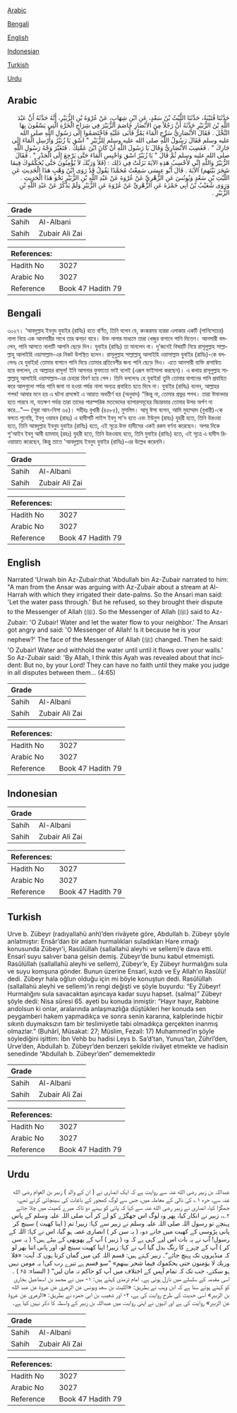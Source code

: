 [Arabic](#arabic)

[Bengali](#bengali)

[English](#english)

[Indonesian](#indonesian)

[Turkish](#turkish)

[Urdu](#urdu)

## Arabic


<div dir="rtl" lang="ar" style={{fontSize:'larger',backgroundColor:'#f8f9fa',padding:20}}>
حَدَّثَنَا قُتَيْبَةُ، حَدَّثَنَا اللَّيْثُ بْنُ سَعْدٍ، عَنِ ابْنِ شِهَابٍ، عَنْ عُرْوَةَ بْنِ الزُّبَيْرِ، أَنَّهُ حَدَّثَهُ أَنَّ عَبْدَ اللَّهِ بْنَ الزُّبَيْرِ حَدَّثَهُ أَنَّ رَجُلاً مِنَ الأَنْصَارِ خَاصَمَ الزُّبَيْرَ فِي شِرَاجِ الْحَرَّةِ الَّتِي يَسْقُونَ بِهَا النَّخْلَ ‏.‏ فَقَالَ الأَنْصَارِيُّ سَرِّحِ الْمَاءَ يَمُرُّ فَأَبَى عَلَيْهِ فَاخْتَصَمُوا إِلَى رَسُولِ اللَّهِ صلى الله عليه وسلم فَقَالَ رَسُولُ اللَّهِ صلى الله عليه وسلم لِلزُّبَيْرِ ‏"‏ اسْقِ يَا زُبَيْرُ وَأَرْسِلِ الْمَاءَ إِلَى جَارِكَ ‏"‏ ‏.‏ فَغَضِبَ الأَنْصَارِيُّ وَقَالَ يَا رَسُولَ اللَّهِ أَنْ كَانَ ابْنَ عَمَّتِكَ ‏.‏ فَتَغَيَّرَ وَجْهُ رَسُولِ اللَّهِ صلى الله عليه وسلم ثُمَّ قَالَ ‏"‏ يَا زُبَيْرُ اسْقِ وَاحْبِسِ الْمَاءَ حَتَّى يَرْجِعَ إِلَى الْجَدْرِ ‏"‏ ‏.‏ فَقَالَ الزُّبَيْرُ وَاللَّهِ إِنِّي لأَحْسِبُ هَذِهِ الآيَةَ نَزَلَتْ فِي ذَلِك ‏:‏ ‏(‏فَلاَ وَرَبِّكَ لاَ يُؤْمِنُونَ حَتَّى يُحَكِّمُوكَ فِيمَا شَجَرَ بَيْنَهم‏)‏ الآيَةَ ‏.‏ قَالَ أَبُو عِيسَى سَمِعْتُ مُحَمَّدًا يَقُولُ قَدْ رَوَى ابْنُ وَهْبٍ هَذَا الْحَدِيثِ عَنِ اللَّيْثِ بْنِ سَعْدٍ وَيُونُسَ عَنِ الزُّهْرِيِّ عَنْ عُرْوَةَ عَنْ عَبْدِ اللَّهِ بْنِ الزُّبَيْرِ نَحْوَ هَذَا الْحَدِيثِ ‏.‏ وَرَوَى شُعَيْبُ بْنُ أَبِي حَمْزَةَ عَنِ الزُّهْرِيِّ عَنْ عُرْوَةَ عَنِ الزُّبَيْرِ وَلَمْ يَذْكُرْ عَنْ عَبْدِ اللَّهِ بْنِ الزُّبَيْرِ ‏.‏
</div>
<div style={{backgroundColor:'#f8f9fa',padding:20, marginBottom: 10}}><table> <thead> <tr> <th>Grade</th> <th></th> </tr> </thead> <tbody> <tr><td>Sahih</td><td>Al-Albani</td></tr><tr><td>Sahih</td><td>Zubair Ali Zai</td></tr></tbody></table><table> <thead> <tr> <th>References:</th> <th></th> </tr> </thead> <tbody><tr><td>Hadith No</td><td>3027</td></tr><tr><td>Arabic No</td><td>3027</td></tr><tr><td>Reference</td><td>Book 47 Hadith 79</td></tr></tbody></table></div>

## Bengali


<div dir="ltr" lang="bn" style={{fontSize:'larger',backgroundColor:'#f8f9fa',padding:20}}>
৩০২৭। ‘আবদুল্লাহ ইবনুয যুবাইর (রাযিঃ) হতে বর্ণিত, তিনি বলেন যে, কংকরময় হাররা এলাকার একটি (পানিসেচের) নালা নিয়ে এক আনসারীর সাথে তার ঝগড়া বাধে। উক্ত নালার মাধ্যমে তারা খেজুর বাগানে পানি দিতেন। আনসারী বললেন, পানি আসতে নালাটি আপনি ছেড়ে দিন। যুবাইর (রাযিঃ) তা মানলেন না। দু’জনেই বিষয়টি নিয়ে রাসূলুল্লাহ সাল্লাল্লাহু আলাইহি ওয়াসাল্লাম-এর নিকট উপস্থিত হলেন। রাসূলুল্লাহ সাল্লাল্লাহু আলাইহি ওয়াসাল্লাম যুবাইর (রাযিঃ)-কে বললেনঃ হে যুবাইর! তোমার বাগানে পানি দিয়ে তোমার প্রতিবেশীর জন্য পানি ছেড়ে দিও। এতে আনসারী ব্যক্তি রাগান্বিত হয়ে বললেন, হে আল্লাহর রাসূল! ইনি আপনার ফুফাতো ভাই বলেই (এরূপ ফাইসালা করছেন)। এ কথায় রাসূলুল্লাহ সাল্লাল্লাহু আলাইহি ওয়াসাল্লাম-এর চেহারা বিবর্ণ হয়ে গেল। তিনি বললেনঃ হে যুবাইর! তুমি তোমার বাগানের পানি প্রবাহিত করে আলগুলো পর্যন্ত পানি জমা না হওয়া পর্যন্ত নালা অন্যত্র প্রবাহিত হতে দিবে না। যুবাইর (রাযিঃ) বলেন, আল্লাহর শপথ! আমার মনে হয় এ ঘটনা প্রসঙ্গেই এ আয়াত অবতীর্ণ হয় (অনুবাদ) “কিন্তু না, তোমার প্রভুর শপথ। তারা ঈমানদার হতে পারবে না, যতক্ষণ পর্যন্ত তারা তাদের পারস্পরিক মতভেদের ব্যাপারসমূহের বিচারভার তোমার উপর অর্পণ না করে..."— (সূরা আন-নিসা ৬৫)। সহীহঃ বুখারী (৪৫৮৫), মুসলিম। আবূ ঈসা বলেন, আমি মুহাম্মাদ (বুখারী)-কে বলতে শুনেছি, ইবনু ওয়াহব (রাহঃ) এ হাদীসটি লাইস ইবনু সা'দ হতে এবং ইউনুস (রাহঃ) যুহরী হতে, তিনি উরওয়া হতে, তিনি আবদুল্লাহ ইবনুয যুবাইর (রাযিঃ) হতে, এই সূত্রে উক্ত হাদীসের একই রকম বর্ণনা করেছেন। অপর দিকে শু'আইব ইবনু আবী হামযাহ্ (রহঃ) যুহরী হতে, তিনি উরওয়াহ হতে, তিনি যুবাইর (রাযিঃ) হতে, এই সূত্রে এ হাদীস রিওয়ায়াত করেছেন, কিন্তু তাতে 'আবদুল্লাহ ইবনুয যুবাইর (রাযিঃ)-এর উল্লেখ করেননি।
</div>
<div style={{backgroundColor:'#f8f9fa',padding:20, marginBottom: 10}}><table> <thead> <tr> <th>Grade</th> <th></th> </tr> </thead> <tbody> <tr><td>Sahih</td><td>Al-Albani</td></tr><tr><td>Sahih</td><td>Zubair Ali Zai</td></tr></tbody></table><table> <thead> <tr> <th>References:</th> <th></th> </tr> </thead> <tbody><tr><td>Hadith No</td><td>3027</td></tr><tr><td>Arabic No</td><td>3027</td></tr><tr><td>Reference</td><td>Book 47 Hadith 79</td></tr></tbody></table></div>

## English


<div dir="ltr" lang="en" style={{fontSize:'larger',backgroundColor:'#f8f9fa',padding:20}}>
Narrated 'Urwah bin Az-Zubair:that 'Abdullah bin Az-Zubair narrated to him: "A man from the Ansar was arguing with Az-Zubair about a stream at Al-Harrah with which they irrigated their date-palms. So the Ansari man said: 'Let the water pass through.' But he refused, so they brought their dispute to the Messenger of Allah (ﷺ). So the Messenger of Allah (ﷺ) said to Az-Zubair: 'O Zubair! Water and let the water flow to your neighbor.' The Ansari got angry and said: 'O Messenger of Allah! Is it because he is your nephew?' The face of the Messenger of Allah (ﷺ) changed. Then he said: 'O Zubair! Water and withhold the water until until it flows over your walls.' So Az-Zubair said: 'By Allah, I think this Ayah was revealed about that incident: But no, by your Lord! They can have no faith until they make you judge in all disputes between them... (4:65)
</div>
<div style={{backgroundColor:'#f8f9fa',padding:20, marginBottom: 10}}><table> <thead> <tr> <th>Grade</th> <th></th> </tr> </thead> <tbody> <tr><td>Sahih</td><td>Al-Albani</td></tr><tr><td>Sahih</td><td>Zubair Ali Zai</td></tr></tbody></table><table> <thead> <tr> <th>References:</th> <th></th> </tr> </thead> <tbody><tr><td>Hadith No</td><td>3027</td></tr><tr><td>Arabic No</td><td>3027</td></tr><tr><td>Reference</td><td>Book 47 Hadith 79</td></tr></tbody></table></div>

## Indonesian


<div dir="ltr" lang="id" style={{fontSize:'larger',backgroundColor:'#f8f9fa',padding:20}}>

</div>
<div style={{backgroundColor:'#f8f9fa',padding:20, marginBottom: 10}}><table> <thead> <tr> <th>Grade</th> <th></th> </tr> </thead> <tbody> <tr><td>Sahih</td><td>Al-Albani</td></tr><tr><td>Sahih</td><td>Zubair Ali Zai</td></tr></tbody></table><table> <thead> <tr> <th>References:</th> <th></th> </tr> </thead> <tbody><tr><td>Hadith No</td><td>3027</td></tr><tr><td>Arabic No</td><td>3027</td></tr><tr><td>Reference</td><td>Book 47 Hadith 79</td></tr></tbody></table></div>

## Turkish


<div dir="ltr" lang="tr" style={{fontSize:'larger',backgroundColor:'#f8f9fa',padding:20}}>
Urve b. Zübeyr (radıyallahü anh)’den rivâyete göre, Abdullah b. Zübeyr şöyle anlatmıştır: Ensâr’dan bir adam hurmalıkları suladıkları Hare ırmağı konusunda Zübeyr’i, Rasûlüllah (sallallahü aleyhi ve sellem)’e dava etti. Ensarî suyu salıver bana gelsin demiş. Zübeyr’de bunu kabul etmemişti. Rasûlüllah (sallallahü aleyhi ve sellem), Zübeyr’e, Ey Zübeyr hurmalığını sula ve suyu komşuna gönder. Bunun üzerine Ensarî, kızdı ve Ey Allah’ın Rasûlü! dedi. Zübeyr hala oğlun olduğu için mi böyle konuştun dedi. Rasûlüllah (sallallahü aleyhi ve sellem)’in rengi değişti ve şöyle buyurdu: “Ey Zübeyr! Hurmalığını sula savacaktan aşıncaya kadar suyu hapset. (salma)” Zübeyr şöyle dedi: Nisa sûresi 65. ayeti bu konuda inmiştir: “Hayır hayır, Rabbine andolsun ki onlar, aralarında anlaşmazlığa düştükleri her konuda sen peygamberi hakem yapmadıkça ve sonra senin kararına, kalplerinde hiçbir sıkıntı duymaksızın tam bir teslimiyetle tabi olmadıkça gerçekten inanmış olmazlar.” (Buhârî, Müsakat: 27; Müslim, Fezail: 17) Muhammed’in şöyle söylediğini işittim: İbn Vehb bu hadisi Leys b. Sa’d’tan, Yunus’tan, Zührî’den, Urve’den, Abdullah b. Zübeyr’den benzeri şekilde rivâyet etmekte ve hadisin senedinde “Abdullah b. Zübeyr’den” dememektedir
</div>
<div style={{backgroundColor:'#f8f9fa',padding:20, marginBottom: 10}}><table> <thead> <tr> <th>Grade</th> <th></th> </tr> </thead> <tbody> <tr><td>Sahih</td><td>Al-Albani</td></tr><tr><td>Sahih</td><td>Zubair Ali Zai</td></tr></tbody></table><table> <thead> <tr> <th>References:</th> <th></th> </tr> </thead> <tbody><tr><td>Hadith No</td><td>3027</td></tr><tr><td>Arabic No</td><td>3027</td></tr><tr><td>Reference</td><td>Book 47 Hadith 79</td></tr></tbody></table></div>

## Urdu


<div dir="rtl" lang="ur" style={{fontSize:'larger',backgroundColor:'#f8f9fa',padding:20}}>
عبداللہ بن زبیر رضی الله عنہ سے روایت ہے کہ ایک انصاری نے ( ان کے والد ) زبیر بن العوام رضی الله عنہ سے، حرہ ۱؎ کی نالی کے معاملہ میں، جس سے لوگ کھجور کے باغات کی سینچائی کرتے تھے، جھگڑا کیا، انصاری نے زبیر رضی الله عنہ سے کہا کہ پانی کو بہنے دو تاکہ میرے کھیت میں چلا جائے ۲؎، زبیر نے انکار کیا، پھر وہ لوگ اس جھگڑے کو لے کر آپ صلی اللہ علیہ وسلم کے پاس پہنچے تو رسول اللہ صلی اللہ علیہ وسلم نے زبیر سے کہا: زبیر! تم ( اپنا کھیت ) سینچ کر پانی پڑوسی کے کھیت میں جانے دو، ( یہ سن کر ) انصاری غصہ ہو گیا، اس نے کہا: اللہ کے رسول! آپ نے یہ بات اس لیے کہی ہے کہ وہ ( زبیر ) آپ کے پھوپھی کے بیٹے ہیں؟ ( یہ سن کر ) آپ کے چہرے کا رنگ بدل گیا آپ نے کہا: زبیر! اپنا کھیت سینچ لو، اور پانی اتنا بھر لو کہ منڈیروں تک پہنچ جائے“۔ زبیر کہتے ہیں: قسم اللہ کی میں گمان کرتا ہوں کہ آیت: «فلا وربك لا يؤمنون حتى يحكموك فيما شجر بينهم» ”سو قسم ہے تیرے رب کی! یہ مومن نہیں ہو سکتے، جب تک کہ تمام آپس کے اختلاف میں آپ کو حاکم نہ مان لیں“ ( النساء: ۶۵ ) ۔ اسی مقدمہ کے سلسلے میں نازل ہوئی ہے۔ امام ترمذی کہتے ہیں: ۱- میں نے محمد بن اسماعیل بخاری کو کہتے ہوئے سنا ہے کہ ابن وہب نے بطریق: «الليث بن سعد ويونس عن الزهري عن عروة عن عبد الله بن الزبير» اسی حدیث کی طرح روایت کی ہے، ۲- اور شعیب بن ابی حمزہ نے بطریق: «الزهري عن عروة عن الزبير» روایت کی ہے اور انہوں نے اپنی روایت میں عبداللہ بن زبیر کے واسطہ کا ذکر نہیں کیا ہے۔
</div>
<div style={{backgroundColor:'#f8f9fa',padding:20, marginBottom: 10}}><table> <thead> <tr> <th>Grade</th> <th></th> </tr> </thead> <tbody> <tr><td>Sahih</td><td>Al-Albani</td></tr><tr><td>Sahih</td><td>Zubair Ali Zai</td></tr></tbody></table><table> <thead> <tr> <th>References:</th> <th></th> </tr> </thead> <tbody><tr><td>Hadith No</td><td>3027</td></tr><tr><td>Arabic No</td><td>3027</td></tr><tr><td>Reference</td><td>Book 47 Hadith 79</td></tr></tbody></table></div>